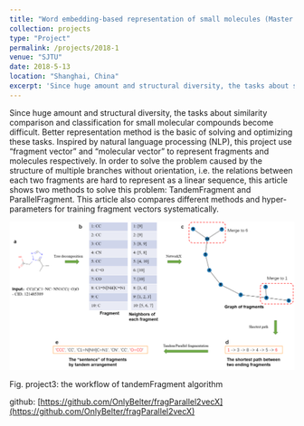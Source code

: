 ```yaml
---
title: "Word embedding-based representation of small molecules (Master's thesis)"
collection: projects
type: "Project"
permalink: /projects/2018-1
venue: "SJTU"
date: 2018-5-13
location: "Shanghai, China"
excerpt: 'Since huge amount and structural diversity, the tasks about similarity comparison and classification for small molecular compounds become difficult ... '
---
```


Since huge amount and structural diversity, 
the tasks about similarity comparison and classification for small molecular compounds become difficult. 
Better representation method is the basic of solving and optimizing these tasks.
Inspired by natural language processing (NLP), 
this project use “fragment vector” and “molecular vector” to represent fragments and molecules respectively. 
In order to solve the problem caused by the structure of multiple branches without orientation, 
i.e. the relations between each two fragments are hard to represent as a linear sequence, 
this article shows two methods to solve this problem: TandemFragment and ParallelFragment. 
This article also compares different methods and hyper-parameters for training fragment vectors systematically. 

<img src="/images/projects/tandemFragment.png">

Fig. project3: the workflow of tandemFragment algorithm

github: [https://github.com/OnlyBelter/fragParallel2vecX](https://github.com/OnlyBelter/fragParallel2vecX)
